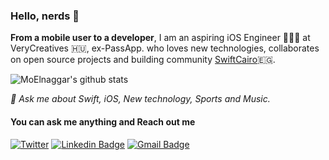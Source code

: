 ### Hello, nerds 👋
 
**From a mobile user to a developer**, I am an aspiring iOS Engineer 👨🏼‍💻 at VeryCreatives 🇭🇺, ex-PassApp. who loves new technologies, collaborates on open source projects and building community [SwiftCairo](https://twitter.com/SwiftCairo)🇪🇬.

![MoElnaggar's github stats](https://github-readme-stats.vercel.app/api?username=MoElnaggar14&show_icons=true&line_height=30)

*💬 Ask me about Swift, iOS, New technology, Sports and Music.*

#### You can ask me anything and Reach out me
[![Twitter](https://img.shields.io/twitter/url/https/twitter.com/cloudposse.svg?style=social&label=Follow%20%40MoElnaggar14)](https://twitter.com/MoElnaggar14)
[![Linkedin Badge](https://img.shields.io/badge/-moelnaggar14-blue?logo=Linkedin&logoColor=white&link=https://www.linkedin.com/in/moelnaggar14/)](https://www.linkedin.com/in/moelnaggar14/) 
[![Gmail Badge](https://img.shields.io/badge/-moelnaggar14@gmail.com-c14438?logo=Gmail&logoColor=white&link=mailto:moelnaggar14@gmail.com)](mailto:moelnaggar14@gmail.com)

